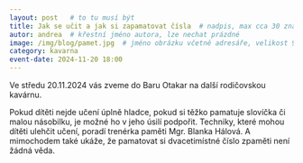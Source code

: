 ```yaml
---
layout: post   # to tu musí být
title: Jak se učit a jak si zapamatovat čísla  # nadpis, max cca 30 znaků (vyzkoušet)
autor: andrea  # křestní jméno autora, lze nechat prázdné
image: /img/blog/pamet.jpg  # jméno obrázku včetně adresáře, velikost 900x600
category: kavarna
event-date: 2024-11-20 18:00
---
```

Ve středu 20.11.2024 vás zveme do Baru Otakar na další rodičovskou kavárnu.

<!--vice-->

Pokud dítěti nejde učení úplně hladce, pokud si těžko pamatuje slovíčka či malou násobilku, je možné ho v jeho úsilí podpořit. Techniky, které mohou dítěti ulehčit učení, poradí trenérka paměti Mgr. Blanka Hálová. A mimochodem také ukáže, že pamatovat si dvacetimístné číslo zpaměti není žádná věda.


<!--quote-->
